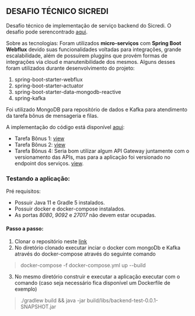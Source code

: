 ## **DESAFIO TÉCNICO SICREDI**

Desafio técnico de implementação de serviço backend do Sicredi. O desafio pode serencontrado [aqui](https://drive.google.com/file/d/1f1Gk-7KjSID3hmWuxtwNw8IDB7VJaFhW/view?usp=sharing).

Sobre as tecnologias: 
Foram utilizados **micro-serviços** com **Spring Boot Webflux** devido suas funcionalidades voltadas para integrações, grande escalabilidade, além de possuírem pluggins que provém formas de integrações via cloud e manutenibilidade dos mesmos. Alguns desses foram utilizados durante desenvolvimento do projeto:

 1. spring-boot-starter-webflux
 2. spring-boot-starter-actuator
 3. spring-boot-starter-data-mongodb-reactive
 4. spring-kafka

Foi utilizado MongoDB para repositório de dados e Kafka para atendimento da tarefa bônus de mensageria e filas.

A implementação do código está disponível [aqui](https://github.com/cristianoschwaab/testDeveloperSicredi):
 - Tarefa Bônus 1: [view](https://drive.google.com/file/d/1gXlKBDnjiZGWcb_0VWytl2aPYhnzSL6a/view?usp=sharing)
 - Tarefa Bônus 2: [view](https://drive.google.com/file/d/1d4ESXiFj5jZTlC6B-J2_3o9g_enkoszM/view?usp=sharing)
 - Tarefa Bônus 4: Seria bom utilizar algum API Gateway juntamente com o versionamento das APIs, mas para a aplicação foi versionado no endpoint dos serviços. [view](https://drive.google.com/file/d/1y-pFlzLYhQBKIr0r-cKciOHGCZda7ioY/view?usp=sharing).

### Testando a aplicação:

Pré requisitos:
 - Possuir Java 11 e Gradle 5 instalados.
 - Possuir docker e docker-compose instalados.
 - As portas *8080*, *9092* e *27017* não devem estar ocupadas.

#### Passo a passo:

 1. Clonar o repositório neste [link](https://github.com/cristianoschwaab/test-backend-sicredi.git)
 2. No diretório clonado executar inciar o docker com mongoDb e Kafka através do docker-compose através do seguinte comando 
 > docker-compose -f docker-compose.yml up --build 
 3. No mesmo diretório construir e executar a aplicação executar com o comando (caso seja necessário fica disponível um Dockerfile de exemplo)
 > ./gradlew build && java -jar build/libs/backend-test-0.0.1-SNAPSHOT.jar
